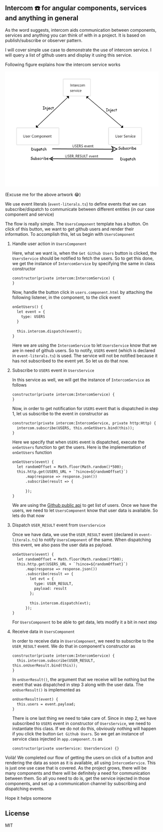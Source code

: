 ## Intercom :phone: for angular components, services and anything in general

As the word suggests, intercom aids communication between components, services and anything you can think of with in a project. It is based on publish/subscribe or observer pattern.

I will cover simple use case to demonstrate the use of intercom service. I will query a list of github users and display it using this service.

Following figure explains how the intercom service works

![Intercom service](src/assets/intercom.png)

(Excuse me for the above artwork :joy:)

We use event literals (`event-literals.ts`) to define events that we can subscribe/dispatch to communicate between different entities (in our case component and service)

The flow is really simple. The `UsersComponent` template has a button. On click of this button, we want to get github users and render their information. To accomplish this, let us begin with `UsersComponent`

1.  Handle user action in `UsersComponent`

    Here, what we want is, when the `Get Github Users` button is clicked, the `UsersService` should be notified to fetch the users. So to get this done, we get the instance of `IntercomService` by specifying the same in class constructor
    
    ```
    constructor(private intercom:IntercomService) {
    }
    ```
    Now, handle the button click in `users.component.html` by attaching the following listener, in the component, to the click event
    
    ```
    onGetUsers() {
      let event = {
        type: USERS
      }

      this.intercom.dispatch(event);
    }
    ```
    Here we are using the `IntercomService` to let `UsersService` know that we are in need of github users. So to notify, `USERS` event (which is declared in `event-literals.ts`) is used. The service will not be notified because it has not subscribed to the event yet. So let us do that now.
    
2.  Subscribe to `USERS` event in `UsersService`

    In this service as well, we will get the instance of `IntercomService` as follows
    
    ```
    constructor(private intercom:IntercomService) {
    }
    ```
    Now, in order to get notification for `USERS` event that is dispatched in step 1, let us subscribe to the event in constructor as 
    
    ```
    constructor(private intercom:IntercomService, private http:Http) {
      intercom.subscribe(USERS, this.onGetUsers.bind(this));
    }
    ```
    Here we specify that when `USERS` event is dispatched, execute the `onGetUsers` function to get the users. Here is the implementation of `onGetUsers` function
    
    ```
    onGetUsers(event) {
      let randomOffset = Math.floor(Math.random()*500);
      this.http.get(USERS_URL + `?since=${randomOffset}`)
          .map(response => response.json())
          .subscribe(result => {
            
          });
    }
    ```
    We are using the [Github public api](https://api.github.com/users) to get list of users. Once we have the users, we need to let `UsersComponent` know that user data is available. So lets do that now
    
3.  Dispatch `USER_RESULT` event from `UsersService`
    
    Once we have data, we use the `USER_RESULT` event (declared in `event-literals.ts`) to notify `UsersComponent` of the same. When dispatching this event, we also pass the user data as payload.
    
    ```
    onGetUsers(event) {
      let randomOffset = Math.floor(Math.random()*500);
      this.http.get(USERS_URL + `?since=${randomOffset}`)
          .map(response => response.json())
          .subscribe(result => {
            let evt = {
              type: USER_RESULT,
              payload: result
            };

            this.intercom.dispatch(evt);
          });
    }
    ```
    For `UsersComponent` to be able to get data, lets modify it a bit in next step
    
4.  Receive data in `UsersComponent`

    In order to receive data in `UsersComponent`, we need to subscribe to the `USER_RESULT` event. We do that in component's constructor as
    ```
    constructor(private intercom:IntercomService) {
      this.intercom.subscribe(USER_RESULT, this.onUserResult.bind(this));
    }
    ```
    In `onUserResult()`, the argument that we receive will be nothing but the event that was dispatched in step 3 along with the user data. The `onUserResult()` is implemented as
    ```
    onUserResult(event) {
      this.users = event.payload;
    }
    ```
    There is one last thing we need to take care of. Since in step 2, we have subscribed to `USERS` event in constructor of `UsersService`, we need to instantiate this class. If we do not do this, obviously nothing will happen if you click the button `Get Github Users`. So we get an instance of service class injected in `app.component.ts` as
    ```
    constructor(private userService: UsersService) {}
    ```

Voilà! We completed our flow of getting the users on click of a button and rendering the data as soon as it is available, all using `IntercomService`. This is just one use case that is covered. As the project grows, there will be many components and there will be definitely a need for communication between them. So all you need to do is, get the service injected in those components, and set up a communication channel by subscribing and dispatching events.

Hope it helps someone

## License

MIT